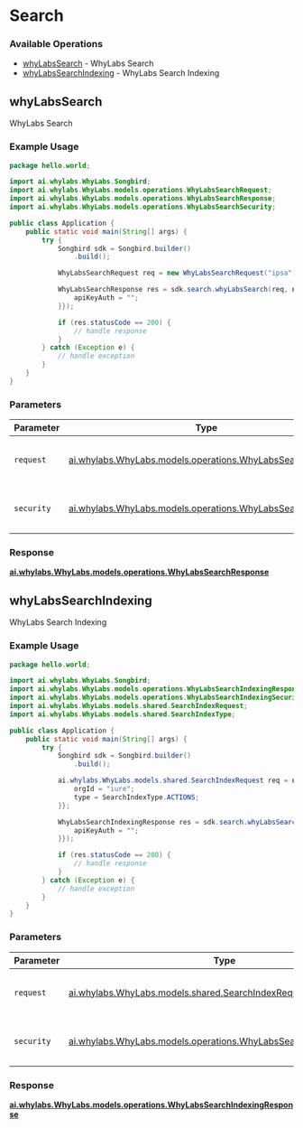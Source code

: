 # Search

### Available Operations

* [whyLabsSearch](#whylabssearch) - WhyLabs Search
* [whyLabsSearchIndexing](#whylabssearchindexing) - WhyLabs Search Indexing

## whyLabsSearch

WhyLabs Search

### Example Usage

```java
package hello.world;

import ai.whylabs.WhyLabs.Songbird;
import ai.whylabs.WhyLabs.models.operations.WhyLabsSearchRequest;
import ai.whylabs.WhyLabs.models.operations.WhyLabsSearchResponse;
import ai.whylabs.WhyLabs.models.operations.WhyLabsSearchSecurity;

public class Application {
    public static void main(String[] args) {
        try {
            Songbird sdk = Songbird.builder()
                .build();

            WhyLabsSearchRequest req = new WhyLabsSearchRequest("ipsa");            

            WhyLabsSearchResponse res = sdk.search.whyLabsSearch(req, new WhyLabsSearchSecurity("ipsa") {{
                apiKeyAuth = "";
            }});

            if (res.statusCode == 200) {
                // handle response
            }
        } catch (Exception e) {
            // handle exception
        }
    }
}
```

### Parameters

| Parameter                                                                                                      | Type                                                                                                           | Required                                                                                                       | Description                                                                                                    |
| -------------------------------------------------------------------------------------------------------------- | -------------------------------------------------------------------------------------------------------------- | -------------------------------------------------------------------------------------------------------------- | -------------------------------------------------------------------------------------------------------------- |
| `request`                                                                                                      | [ai.whylabs.WhyLabs.models.operations.WhyLabsSearchRequest](../../models/operations/WhyLabsSearchRequest.md)   | :heavy_check_mark:                                                                                             | The request object to use for the request.                                                                     |
| `security`                                                                                                     | [ai.whylabs.WhyLabs.models.operations.WhyLabsSearchSecurity](../../models/operations/WhyLabsSearchSecurity.md) | :heavy_check_mark:                                                                                             | The security requirements to use for the request.                                                              |


### Response

**[ai.whylabs.WhyLabs.models.operations.WhyLabsSearchResponse](../../models/operations/WhyLabsSearchResponse.md)**


## whyLabsSearchIndexing

WhyLabs Search Indexing

### Example Usage

```java
package hello.world;

import ai.whylabs.WhyLabs.Songbird;
import ai.whylabs.WhyLabs.models.operations.WhyLabsSearchIndexingResponse;
import ai.whylabs.WhyLabs.models.operations.WhyLabsSearchIndexingSecurity;
import ai.whylabs.WhyLabs.models.shared.SearchIndexRequest;
import ai.whylabs.WhyLabs.models.shared.SearchIndexType;

public class Application {
    public static void main(String[] args) {
        try {
            Songbird sdk = Songbird.builder()
                .build();

            ai.whylabs.WhyLabs.models.shared.SearchIndexRequest req = new SearchIndexRequest() {{
                orgId = "iure";
                type = SearchIndexType.ACTIONS;
            }};            

            WhyLabsSearchIndexingResponse res = sdk.search.whyLabsSearchIndexing(req, new WhyLabsSearchIndexingSecurity("quaerat") {{
                apiKeyAuth = "";
            }});

            if (res.statusCode == 200) {
                // handle response
            }
        } catch (Exception e) {
            // handle exception
        }
    }
}
```

### Parameters

| Parameter                                                                                                                      | Type                                                                                                                           | Required                                                                                                                       | Description                                                                                                                    |
| ------------------------------------------------------------------------------------------------------------------------------ | ------------------------------------------------------------------------------------------------------------------------------ | ------------------------------------------------------------------------------------------------------------------------------ | ------------------------------------------------------------------------------------------------------------------------------ |
| `request`                                                                                                                      | [ai.whylabs.WhyLabs.models.shared.SearchIndexRequest](../../models/shared/SearchIndexRequest.md)                               | :heavy_check_mark:                                                                                                             | The request object to use for the request.                                                                                     |
| `security`                                                                                                                     | [ai.whylabs.WhyLabs.models.operations.WhyLabsSearchIndexingSecurity](../../models/operations/WhyLabsSearchIndexingSecurity.md) | :heavy_check_mark:                                                                                                             | The security requirements to use for the request.                                                                              |


### Response

**[ai.whylabs.WhyLabs.models.operations.WhyLabsSearchIndexingResponse](../../models/operations/WhyLabsSearchIndexingResponse.md)**

